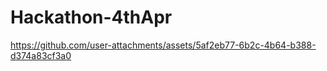 # Hackathon-4thApr

https://github.com/user-attachments/assets/5af2eb77-6b2c-4b64-b388-d374a83cf3a0

